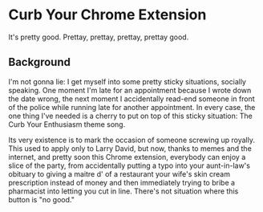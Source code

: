 # Curb Your Chrome Extension
It's pretty good. Prettay, prettay, prettay, prettay good.

## Background
I'm not gonna lie: I get myself into some pretty sticky situations, socially speaking. One moment I'm late for an appointment because I wrote down the date wrong, the next moment I accidentally read-end someone in front of the police while running late for another appointment. In every case, the one thing I've needed is a cherry to put on top of this sticky situation: The Curb Your Enthusiasm theme song.

Its very existence is to mark the occasion of someone screwing up royally. This used to apply only to Larry David, but now, thanks to memes and the internet, and pretty soon this Chrome extension, everybody can enjoy a slice of the party, from accidentally putting a typo into your aunt-in-law's obituary to giving a maitre d' of a restaurant your wife's skin cream prescription instead of money and then immediately trying to bribe a pharmacist into letting you cut in line. There's not situation where this button is "no good."
